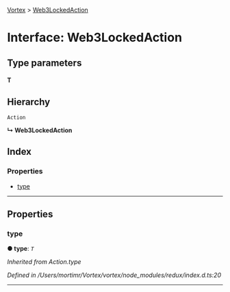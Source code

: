 [Vortex](../README.md) > [Web3LockedAction](../interfaces/web3lockedaction.md)

# Interface: Web3LockedAction

## Type parameters
#### T 
## Hierarchy

 `Action`

**↳ Web3LockedAction**

## Index

### Properties

* [type](web3lockedaction.md#type)

---

## Properties

<a id="type"></a>

###  type

**● type**: *`T`*

*Inherited from Action.type*

*Defined in /Users/mortimr/Vortex/vortex/node_modules/redux/index.d.ts:20*

___

